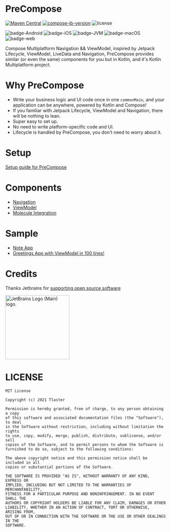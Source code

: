 # PreCompose
[![Maven Central](https://maven-badges.herokuapp.com/maven-central/moe.tlaster/precompose/badge.svg)](https://maven-badges.herokuapp.com/maven-central/moe.tlaster/precompose)
[![compose-jb-version](https://img.shields.io/badge/compose--jb-1.2.0--alpha01--dev786-blue)](https://github.com/JetBrains/compose-jb)
![license](https://img.shields.io/github/license/Tlaster/PreCompose)

![badge-Android](https://img.shields.io/badge/Platform-Android-brightgreen)
![badge-iOS](https://img.shields.io/badge/Platform-iOS-lightgray)
![badge-JVM](https://img.shields.io/badge/Platform-JVM-orange)
![badge-macOS](https://img.shields.io/badge/Platform-macOS-purple)
![badge-web](https://img.shields.io/badge/Platform-Web-blue)

Compose Multiplatform Navigation && ViewModel, inspired by Jetpack Lifecycle, ViewModel, LiveData and Navigation, PreCompose provides similar (or even the same) components for you but in Kotlin, and it's Kotlin Multiplatform project.

# Why PreCompose
 - Write your business logic and UI code once in one `commonMain`, and your application can be anywhere, powered by Kotlin and Compose!
 - If you familiar with Jetpack Lifecycle, ViewModel and Navigation, there will be nothing to lean.
 - Super easy to set up.
 - No need to write platform-specific code and UI.
 - Lifecycle is handled by PreCompose, you don't need to worry about it.

# Setup
[Setup guide for PreCompose](/docs/setup.md)

# Components
 - [Navigation](/docs/component/navigation.md)
 - [ViewModel](/docs/component/view_model.md)
 - [Molecule Integration](/docs/component/molecule.md)

# Sample
 - [Note App](/docs/sample.md#note-app)
 - [Greetings App with ViewModel in 100 lines!](/docs/sample.md#greetings-app-with-viewmodel-in-100-lines)

# Credits

Thanks Jetbrains for [supporting open source software](https://www.jetbrains.com/community/opensource/#support)

<a href="https://www.jetbrains.com/community/opensource/#support">
  <img src="https://resources.jetbrains.com/storage/products/company/brand/logos/jb_beam.png" alt="JetBrains Logo (Main) logo." width="200" />
</a>

# LICENSE
```
MIT License

Copyright (c) 2021 Tlaster

Permission is hereby granted, free of charge, to any person obtaining a copy
of this software and associated documentation files (the "Software"), to deal
in the Software without restriction, including without limitation the rights
to use, copy, modify, merge, publish, distribute, sublicense, and/or sell
copies of the Software, and to permit persons to whom the Software is
furnished to do so, subject to the following conditions:

The above copyright notice and this permission notice shall be included in all
copies or substantial portions of the Software.

THE SOFTWARE IS PROVIDED "AS IS", WITHOUT WARRANTY OF ANY KIND, EXPRESS OR
IMPLIED, INCLUDING BUT NOT LIMITED TO THE WARRANTIES OF MERCHANTABILITY,
FITNESS FOR A PARTICULAR PURPOSE AND NONINFRINGEMENT. IN NO EVENT SHALL THE
AUTHORS OR COPYRIGHT HOLDERS BE LIABLE FOR ANY CLAIM, DAMAGES OR OTHER
LIABILITY, WHETHER IN AN ACTION OF CONTRACT, TORT OR OTHERWISE, ARISING FROM,
OUT OF OR IN CONNECTION WITH THE SOFTWARE OR THE USE OR OTHER DEALINGS IN THE
SOFTWARE.
```
